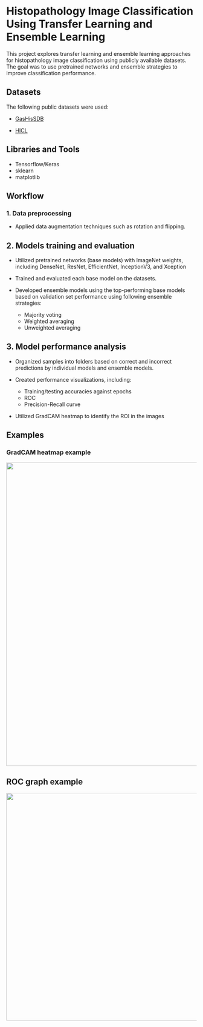 # **Histopathology Image Classification Using Transfer Learning and Ensemble Learning**

This project explores transfer learning and ensemble learning approaches for histopathology image classification using publicly available datasets. The goal was to use pretrained networks and ensemble strategies to improve classification performance.


## **Datasets**

The following public datasets were used:

* [GasHisSDB](https://gitee.com/neuhwm/GasHisSDB)

* [HICL](http://medisp.bme.teiath.gr/hicl/)


## **Libraries and Tools**

* Tensorflow/Keras
* sklearn
* matplotlib


## **Workflow**

### **1. Data preprocessing**


* Applied data augmentation techniques such as rotation and flipping.


## **2. Models training and evaluation**


* Utilized pretrained networks (base models) with ImageNet weights, including DenseNet, ResNet, EfficientNet, InceptionV3, and Xception


* Trained and evaluated each base model on the datasets.

* Developed ensemble models using the top-performing base models based on validation set performance using following ensemble strategies:
  * Majority voting
  * Weighted averaging
  * Unweighted averaging


## **3. Model performance analysis**


* Organized samples into folders based on correct and incorrect predictions by individual models and ensemble models.


* Created performance visualizations, including:
  * Training/testing accuracies against epochs
  * ROC
  * Precision-Recall curve


* Utilized GradCAM heatmap to identify the ROI in the images


## **Examples**

### **GradCAM heatmap example**

<img src="https://github.com/MPYong/gashissdb_transfer_ensemble_learning/blob/main/figures/gradcam.jpg" width="800" />


## **ROC graph example**


<img src="https://github.com/MPYong/gashissdb_transfer_ensemble_learning/blob/main/figures/ROC.jpg" width="600" />

